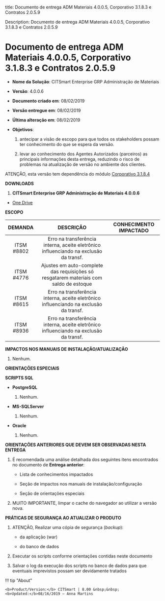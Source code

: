 title: Documento de entrega ADM Materiais 4.0.0.5, Corporativo 3.1.8.3 e Contratos 2.0.5.9

Description: Documento de entrega ADM Materiais 4.0.0.5, Corporativo 3.1.8.3 e Contratos 2.0.5.9

# Documento de entrega ADM Materiais 4.0.0.5, Corporativo 3.1.8.3 e Contratos 2.0.5.9

-   **Nome da Solução**: CITSmart Enterprise GRP Administração de Materiais

-   **Versão**: 4.0.0.6

-   **Documento criado em**: 08/02/2019

-   **Versão entregue em**: 08/02/2019

-   **Última alteração em**: 08/02/2019

-   **Objetivos**:

    1.  antecipar a visão de escopo para que todos os stakeholders possam ter
        conhecimento do que se espera da versão.

    2.  levar ao conhecimento dos Agentes Autorizados (parceiros) as principais
        informações desta entrega, reduzindo o risco de problemas na atualização
        de versão no ambiente dos clientes.

ATENÇÃO, esta versão tem dependência do módulo [Corporativo
3.1.8.4]()

**DOWNLOADS**

1.  **CITSmart Enterprise GRP Administração de Materiais 4.0.0.6**

-   [One
    Drive](https://citsmart-my.sharepoint.com/personal/paulo_santos_citsmart_com/_layouts/15/guestaccess.aspx?folderid=081f512289bf944e887166f6113caf9c3&authkey=AURTQ5agSkq29TsN4SRdYZA&expiration=2019-03-11T03%3A00%3A00.000Z&e=ErqCv8)

**ESCOPO**


|   DEMANDA  |                                       DESCRIÇÃO                                       | CONHECIMENTO IMPACTADO |
|:----------:|:-------------------------------------------------------------------------------------:|:----------------------:|
| ITSM #8802 | Erro na transferência interna, aceite eletrônico influenciando na exclusão da transf. |                        |
| ITSM #4776 | Ajustes em auto-complete das requisições só resgatarem materiais com saldo de estoque |                        |
| ITSM #8615 | Erro na transferência interna, aceite eletrônico influenciando na exclusão da transf. |                        |
| ITSM #8936 | Erro na transferência interna, aceite eletrônico influenciando na exclusão da transf. |                        |


**IMPACTOS NOS MANUAIS DE INSTALAÇÃO/ATUALIZAÇÃO**

1.  Nenhum.

**ORIENTAÇÕES ESPECIAIS**

**SCRIPTS SQL**

-   **PostgreSQL**

    1.  Nenhum.

-   **MS-SQLServer**

    1.  Nenhum.

-   **Oracle**

    1.  Nenhum.

**ORIENTAÇÕES ANTERIORES QUE DEVEM SER OBSERVADAS NESTA ENTREGA**

1.  É recomendada uma análise detalhada dos seguintes itens encontrados no
    documento de **Entrega anterior**:

    -   Lista de conhecimentos impactados

    -   Seção de impactos nos manuais de instalação/configuração

    -   Seção de orientações especiais

2.  MUITO IMPORTANTE, limpar o cache do navegador ao utilizar a versão nova.

**PRÁTICAS DE SEGURANÇA AO ATUALIZAR O PRODUTO**

1.  ATENÇÃO, Realizar uma cópia de segurança (*backup*):

    -   da aplicação (war)

    -   do banco de dados

2.  Executar os scripts conforme orientações contidas neste documento

3.  Salvar o log da execução dos scripts no banco de dados para que eventuais
    imprevistos possam ser devidamente tratados

!!! tip "About"

    <b>Product/Version:</b> CITSmart | 8.00 &nbsp;&nbsp;
    <b>Updated:</b>08/16/2019 – Anna Martins

